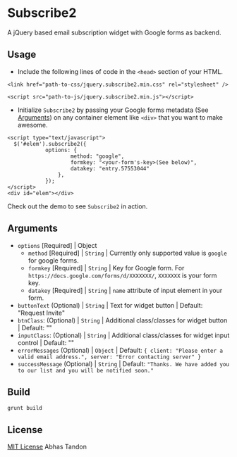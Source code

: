 # Subscribe2 
A jQuery based email subscription widget with Google forms as backend.

## Usage
* Include the following lines of code in the `<head>` section of your HTML.

`<link href="path-to-css/jquery.subscribe2.min.css" rel="stylesheet" />`

`<script src="path-to-js/jquery.subscribe2.min.js"></script>`

* Initialize `Subscribe2` by passing your Google forms metadata (See [Arguments](#arguments)) on any container element like `<div>` that you want to make awesome.

```
<script type="text/javascript">
  $('#elem').subscribe2({
	        options: {
	                method: "google",
	                formkey: "<your-form's-key>(See below)",
	                datakey: "entry.57553044"
	            },
	        });
</script>
<div id="elem"></div>
```

Check out the demo to see `Subscribe2` in action.

## Arguments
* `options` [Required] | Object
	*  	`method` [Required] | `String` | Currently only supported value is `google` for google forms.
	*  	`formkey` [Required] | `String` | Key for Google form. For `https://docs.google.com/forms/d/XXXXXXX/`,  `XXXXXXX` is your form key.
	*  	`datakey` [Required] | `String` | `name` attribute of input element in your form.
* `buttonText` (Optional) | `String` | Text for widget button | Default: "Request Invite"
* `btnClass`: (Optional) | `String` | Additional class/classes for widget button | Default: ""
* `inputClass`: (Optional) | `String` | Additional class/classes for widget input control | Default: ""
* `errorMessages` (Optional) | `Object` | Default: `{ client: "Please enter a valid email address.", server: "Error contacting server" }`
* `successMessage` (Optional) | `String` | Default: `"Thanks. We have added you to our list and you will be notified soon."`

## Build
`grunt build`

## License

[MIT License](http://zenorocha.mit-license.org/) Abhas Tandon
